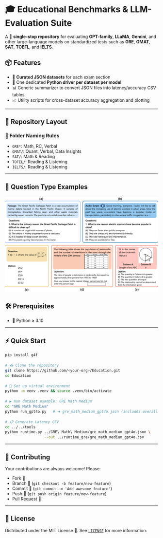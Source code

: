 # 🎓 Educational Benchmarks & LLM-Evaluation Suite

A 🚀 **single-stop repository** for evaluating **GPT-family**, **LLaMA**, **Gemini**, and other large-language models on standardized tests such as **GRE**, **GMAT**, **SAT**, **TOEFL**, and **IELTS**.

## 📦 Features

* 📁 **Curated JSON datasets** for each exam section
* 🐍 One dedicated **Python driver per dataset per model**
* 📊 Generic summarizer to convert JSON files into latency/accuracy CSV tables
* 📈 Utility scripts for cross-dataset accuracy aggregation and plotting

---

## 📂 Repository Layout

### 📌 Folder Naming Rules

* `GRE*`: Math, RC, Verbal
* `GMAT/`: Quant, Verbal, Data Insights
* `SAT/`: Math & Reading
* `TOFEL/`: Reading & Listening
* `IELTS/`: Reading & Listening

---

## 📝 Question Type Examples

![Question Type Examples](example.jpg)

## 🛠️ Prerequisites

* 🐍 Python ≥ 3.10

---

## ⚡ Quick Start

```bash
pip install g4f

# 📥 Clone the repository
git clone https://github.com/<your-org>/Education.git
cd Education

# 🌱 Set up virtual environment
python -m venv .venv && source .venv/bin/activate

# ▶️ Run dataset example: GRE Math Medium 
cd "GRE Math Medium"
python run_gpt4o.py   # ➜ gre_math_medium_gpt4o.json (includes overall accuracy)

# 📋 Generate Latency CSV
cd ../../tools
python runtime.py ../GRE\ Math\ Medium/gre_math_medium_gpt4o.json \
                  --out ../runtime_gre/gre_math_medium_gpt4o.csv
```

---

## 🤝 Contributing

Your contributions are always welcome! Please:

* Fork 🍴
* Branch 🌿 (`git checkout -b feature/new-feature`)
* Commit 💾 (`git commit -m 'Add awesome feature'`)
* Push 🚀 (`git push origin feature/new-feature`)
* Pull Request 🎉

---

## 📜 License

Distributed under the MIT License 📄. See [`LICENSE`](LICENSE) for more information.
